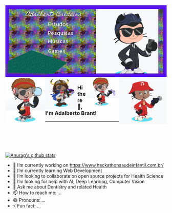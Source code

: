 <img align='center' src='https://github.com/adalbertobrant/adalbertobrant/blob/main/Banner-Adalberto.png' >
<a href="#p&d" alt="P&D"><img align = 'left' src='https://github.com/adalbertobrant/adalbertobrant/blob/main/OctoCat-P%26D.png' width="125" ></a>
<a href="#rapper" alt="Rapper"><img align = 'right' src = 'https://github.com/adalbertobrant/adalbertobrant/blob/main/OctoCat-%20The%20Rapper.png' width="150"></a>
<a href="#Student" alt="Student"><img align = 'left' src='https://github.com/adalbertobrant/adalbertobrant/blob/main/OctoCat-%20The%20Student.png' width="100"></a>
<a href="#Gamer" alt="Gamer"><img align = 'right' src = 'https://github.com/adalbertobrant/adalbertobrant/blob/main/OctoCat-The%20Gamer.png' width="100"></a>

### Hi there 👋, I'm Adalberto Brant! 

-------------------------------------------------
<br></br>
<br></br>

[![Anurag's github stats](https://github-readme-stats.vercel.app/api?username=adalbertobrant)](https://github.com/anuraghazra/github-readme-stats)

- 🔭 I’m currently working on https://www.hackathonsaudeinfantil.com.br/
- 🌱 I’m currently learning Web Development
- 👯 I’m looking to collaborate on open source projects for Health Science
- 🤔 I’m looking for help with AI, Deep Learning, Computer Vision
- 💬 Ask me about Dentistry and related Health 
- 📫 How to reach me: ...
- 😄 Pronouns: ...
- ⚡ Fun fact: ...
 
<!--
**adalbertobrant/adalbertobrant** is a ✨ _special_ ✨ repository because its `README.md` (this file) appears on your GitHub profile.

Here are some ideas to get you started:

- 🔭 I’m currently working on https://www.hackathonsaudeinfantil.com.br/
- 🌱 I’m currently learning Web Development
- 👯 I’m looking to collaborate on open source projects for Health Science
- 🤔 I’m looking for help with AI, Deep Learning, Computer Vision
- 💬 Ask me about Dentistry and related Health 
- 📫 How to reach me: ...
- 😄 Pronouns: ...
- ⚡ Fun fact: ...
-->

